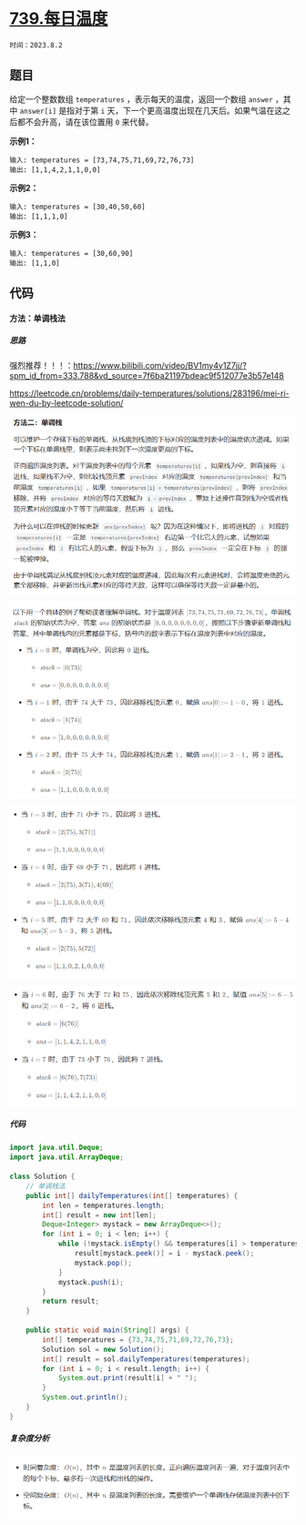 # [739.每日温度](https://leetcode.cn/problems/daily-temperatures/)

`时间：2023.8.2`

## 题目

给定一个整数数组 `temperatures` ，表示每天的温度，返回一个数组 `answer` ，其中 `answer[i]` 是指对于第 `i` 天，下一个更高温度出现在几天后。如果气温在这之后都不会升高，请在该位置用 `0` 来代替。

**示例1：**

```
输入: temperatures = [73,74,75,71,69,72,76,73]
输出: [1,1,4,2,1,1,0,0]
```

**示例2：**

```
输入: temperatures = [30,40,50,60]
输出: [1,1,1,0]
```

**示例3：**

```
输入: temperatures = [30,60,90]
输出: [1,1,0]
```

## 代码

#### 方法：单调栈法

##### 思路

强烈推荐！！！：https://www.bilibili.com/video/BV1my4y1Z7jj/?spm_id_from=333.788&vd_source=7f6ba21197bdeac9f512077e3b57e148

https://leetcode.cn/problems/daily-temperatures/solutions/283196/mei-ri-wen-du-by-leetcode-solution/

![1](pictures/1.png)

![2](pictures/2.png)

![3](pictures/3.png)

![4](pictures/4.png)

##### 代码

```java
import java.util.Deque;
import java.util.ArrayDeque;

class Solution {
    // 单调栈法
    public int[] dailyTemperatures(int[] temperatures) {
        int len = temperatures.length;
        int[] result = new int[len];
        Deque<Integer> mystack = new ArrayDeque<>();
        for (int i = 0; i < len; i++) {
            while (!mystack.isEmpty() && temperatures[i] > temperatures[mystack.peek()]) {
                result[mystack.peek()] = i - mystack.peek();
                mystack.pop();
            }
            mystack.push(i);
        }
        return result;
    }

    public static void main(String[] args) {
        int[] temperatures = {73,74,75,71,69,72,76,73};
        Solution sol = new Solution();
        int[] result = sol.dailyTemperatures(temperatures);
        for (int i = 0; i < result.length; i++) {
            System.out.print(result[i] + " ");
        }
        System.out.println();
    }
}
```

##### 复杂度分析

![5](pictures/5.png)